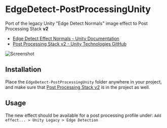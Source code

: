 # EdgeDetect-PostProcessingUnity

Port of the legacy Unity "Edge Detect Normals" image effect to Post Processing Stack **v2**

- [Edge Detect Effect Normals - Unity Documentation](https://docs.unity3d.com/550/Documentation/Manual/script-EdgeDetectEffectNormals.html)
- [Post Processing Stack v2 - Unity Technologies GitHub](https://github.com/Unity-Technologies/PostProcessing/tree/v2)

![Screenshot](https://i.imgur.com/8SH535F.gif)

## Installation

Place the `EdgeDetect-PostProcessingUnity` folder anywhere in your project, and make sure that [Post Processing Stack v2](https://github.com/Unity-Technologies/PostProcessing/tree/v2) is in the project as well.

## Usage

The new effect should be available for a post processing profile under:
`Add effect... > Unity Legacy > Edge Detection`
